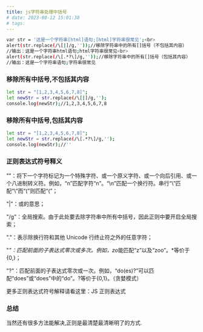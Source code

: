 ```yaml
---
title: js字符串处理中括号
# date: 2023-08-12 15:01:38
# tags:
---
```


```bash
var str = '这是一个字符串[html]语句;[html]字符串很常见';<br>
alert(str.replace(/\[|]/g,''));//移除字符串中的所有[]括号（不包括其内容）
//输出：这是一个字符串html语句;html字符串很常见<br>
alert(str.replace(/\[.*?\]/g,''));//移除字符串中的所有[]括号（包括其内容）
//输出：这是一个字符串语句;字符串很常见
```

### 移除所有中括号,不包括其内容

```bash
let str = "[1,2,3,4,5,6,7,8]";
let newStr = str.replace(/\[|]/g,'');
console.log(newStr);//1,2,3,4,5,6,7,8
```

### 移除所有中括号,包括其内容

```bash
let str = "[1,2,3,4,5,6,7,8]";
let newStr = str.replace(/\[.*?\]/g,'');
console.log(newStr);//''
```

<!--more-->

### 正则表达式符号释义

"\"：将下一个字符标记为一个特殊字符、或一个原义字符、或一个向后引用、或一个八进制转义符。例如，“n”匹配字符“n”。“\n”匹配一个换行符。串行“\\”匹配“\”而“\(”则匹配“(”；

"|"：或的意思；

"/g"：全局搜索。由于此处要去除字符串中所有中括号，因此正则中要开启全局搜索；

"."：表示除换行符和其他 Unicode 行终止符之外的任意字符；

"*"：匹配前面的子表达式零次或多次。例如，zo*能匹配“z”以及“zoo”。\*等价于{0,}；

"?"：匹配前面的子表达式零次或一次。例如，“do(es)?”可以匹配“does”或“does”中的“do”。?等价于{0,1}。（贪婪模式）

更多正则表达式符号解释请看这里：JS 正则表达式

### 总结

当然还有很多方法能解决,正则是最清楚最清晰明了的方式.
